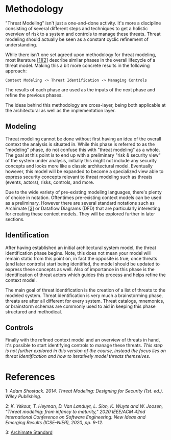 # Methodology

"Threat Modeling" isn't just a one-and-done activity.
It's more a discipline consisting of several different steps and techniques to get a holistic overview of risk to a system and controls to manage these threats.
Threat modeling should actually be seen as a constant cyclic refinement of understanding.

While there isn't one set agreed upon methodology for threat modeling, most literature [[1]](#references)[[2]](#references) describe similar phases in the overall lifecycle of a threat model.
Making this a bit more concrete results in the following approach:

```
Context Modeling -> Threat Identification -> Managing Controls
```
The results of each phase are used as the inputs of the next phase and refine the previous phases.

The ideas behind this methodology are cross-layer, being both applicable at the architectural as well as the implementation layer.

## Modeling

Threat modeling cannot be done without first having an idea of the overall context the analysis is situated in.
While this phase is referred to as the "modeling" phase, do not confuse this with "threat modeling" as a whole.
The goal at this point is to end up with a preliminary "risk & security view" of the system under analysis,
initially this might not include any security concepts and looks more like a classic architectural model.
Eventually however, this model will be expanded to become a specialized view able to express security concepts relevant to threat modeling such as threats (events, actors), risks, controls, and more.

Due to the wide variety of pre-existing modeling languages, there's plenty of choice in notation.
Oftentimes pre-existing context models can be used as a preliminary. 
However there are several standard notations such as Archimate [[3]](#references) or Dataflow Diagrams (DFD) that are particularly interesting for creating these context models.
They will be explored further in later sections.

## Identification

After having established an initial architectural system model, the threat identification phase begins.
Note, this does not mean your model will remain static from this point on, in fact the opposite is true;
once threats (and later controls) start being identified, the model should be updated to express these concepts as well.
Also of importance in this phase is the identification of threat actors which guides this process and helps refine the context model.

The main goal of threat identification is the creation of a list of threats to the modeled system.
Threat identification is very much a brainstorming phase, threats are after all different for every system.
Threat catalogs, mnemonics, or brainstorm schemas are commonly used to aid in keeping this phase structured and methodical.

## Controls

Finally with the refined context model and an overview of threats in hand, it's possible to start identifying controls to manage these threats.
*This step is not further explored in this version of the course, instead the focus lies on threat identification and how to iteratively model threats themselves.*

# References

1: *Adam Shostack. 2014. Threat Modeling: Designing for Security (1st. ed.). Wiley Publishing.*

2: *K. Yskout, T. Heyman, D. Van Landuyt, L. Sion, K. Wuyts and W. Joosen, "Threat modeling: from infancy to maturity," 2020 IEEE/ACM 42nd International Conference on Software Engineering: New Ideas and Emerging Results (ICSE-NIER), 2020, pp. 9-12.*

3: [Archimate Standard](https://pubs.opengroup.org/architecture/archimate3-doc/)
